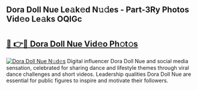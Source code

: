 ## Dora Doll Nue Le𝚊k𝚎d N𝚞𝚍es - Part-3Ry Photos Vid𝚎o Le𝚊ks OQlGc

# <h2><a href="http://fb5uaa.evod.top/?m=Dora+Doll+Nue">🔗 👉🔴 Dora Doll Nue Vid𝚎o Ph𝚘t𝚘s</a></h2>

[![Dora Doll Nue N𝚞d𝚎s](https://i.imgur.com/8V9OHl7.gif)](http://fb5uaa.evod.top/?m=Dora+Doll+Nue)
Digital influencer Dora Doll Nue and social media sensation, celebrated for sharing dance and lifestyle themes through viral dance challenges and short videos. Leadership qualities Dora Doll Nue are essential for public figures to inspire and motivate their followers. 
